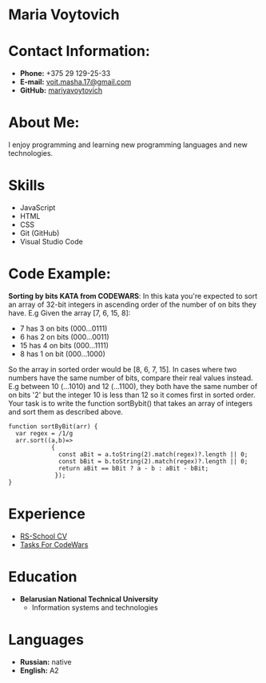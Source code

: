 # Maria Voytovich

# Contact Information:
 * **Phone:** +375 29 129-25-33
 * **E-mail:** voit.masha.17@gmail.com
 * **GitHub:** [mariyavoytovich](https://github.com/mariyavoytovich "GitHub Profile")

# About Me:
I enjoy programming and learning new programming languages and new technologies.

# Skills
* JavaScript
* HTML
* CSS
* Git (GitHub)
* Visual Studio Code

# Code Example:

<b>Sorting by bits KATA from CODEWARS</b>: In this kata you're expected to sort an array of 32-bit integers in ascending order of the number of on bits they have.
E.g Given the array [7, 6, 15, 8]:
* 7 has 3 on bits (000...0111)
* 6 has 2 on bits (000...0011)
* 15 has 4 on bits (000...1111)
* 8 has 1 on bit (000...1000)

So the array in sorted order would be [8, 6, 7, 15].
In cases where two numbers have the same number of bits, compare their real values instead.
E.g between 10 (...1010) and 12 (...1100), they both have the same number of on bits '2' but the integer 10 is less than 12 so it comes first in sorted order.
Your task is to write the function sortBybit() that takes an array of integers and sort them as described above.

```
function sortByBit(arr) {
  var regex = /1/g
  arr.sort((a,b)=>
            { 
              const aBit = a.toString(2).match(regex)?.length || 0;
              const bBit = b.toString(2).match(regex)?.length || 0;
              return aBit == bBit ? a - b : aBit - bBit;
             });
}
```

# Experience
* [RS-School CV](https://github.com/mariyavoytovich/rsschool-cv "CV")
* [Tasks For CodeWars](https://www.codewars.com/users/https://www.codewars.com/users/mariyavoytovich "CodeWars Profile")

# Education
* **Belarusian National Technical University**
    * Information systems and technologies

# Languages
* **Russian:** native
* **English:** A2

